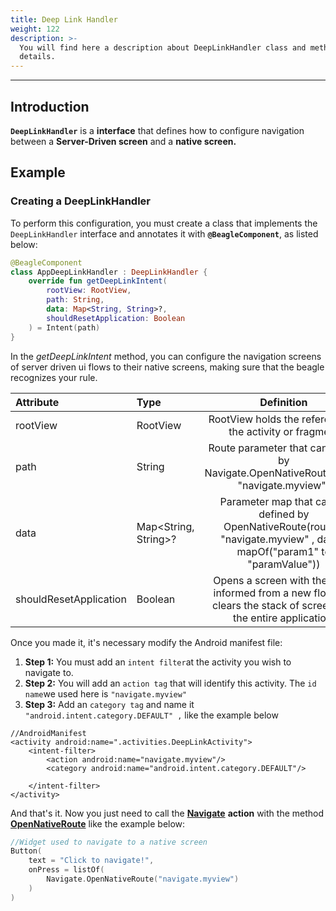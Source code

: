 ```yaml
---
title: Deep Link Handler
weight: 122
description: >-
  You will find here a description about DeepLinkHandler class and methods
  details.
---
```


---

## Introduction

**`DeepLinkHandler`** is a **interface** that defines how to configure navigation between a
**Server-Driven screen** and a **native screen.** 

## Example

### Creating a DeepLinkHandler

To perform this configuration, you must create a class that implements the `DeepLinkHandler` interface and annotates it with **`@BeagleComponent`**, as listed below:

```kotlin
@BeagleComponent
class AppDeepLinkHandler : DeepLinkHandler {
    override fun getDeepLinkIntent(
        rootView: RootView,
        path: String,
        data: Map<String, String>?,
        shouldResetApplication: Boolean
    ) = Intent(path)
}
```

In the *getDeepLinkIntent* method, you can configure the navigation screens of server driven ui
 flows
 to their native screens, making sure that the beagle recognizes your rule.

| **Attribute** | **Type** | **Definition** |
| :--- | :--- | :---: |
| rootView | RootView  | RootView holds the reference to the activity or fragment |
| path | String | Route parameter that can be set by Navigate.OpenNativeRoute(route: "navigate.myview") |
| data | Map<String, String>? | Parameter map that can be defined by OpenNativeRoute(route = "navigate.myview" , data = mapOf("param1" to "paramValue")) |
| shouldResetApplication | Boolean | Opens a screen with the route informed from a new flow and clears the stack of screens for the entire application. |

Once you made it, it's necessary modify the Android manifest file:

1. **Step 1:** You must add an `intent filter`at the activity you wish to navigate to.
2. **Step 2:** You will add an `action tag` that will identify this activity. The `id name`we used here is `"navigate.myview"`
3. **Step 3:** Add an `category tag` and name it `"android.intent.category.DEFAULT" ,` like the example below

```markup
//AndroidManifest
<activity android:name=".activities.DeepLinkActivity">
    <intent-filter>
        <action android:name="navigate.myview"/>
        <category android:name="android.intent.category.DEFAULT"/>

    </intent-filter>
</activity>
```

And that's it. Now you just need to call the [**Navigate**](/api/actions/navigate/) **action** with the method [**OpenNativeRoute**](/api/actions/navigate/opennativeroute) like the example below: 

```kotlin
//Widget used to navigate to a native screen
Button(
    text = "Click to navigate!",
    onPress = listOf(
        Navigate.OpenNativeRoute("navigate.myview")
    )
)
```
